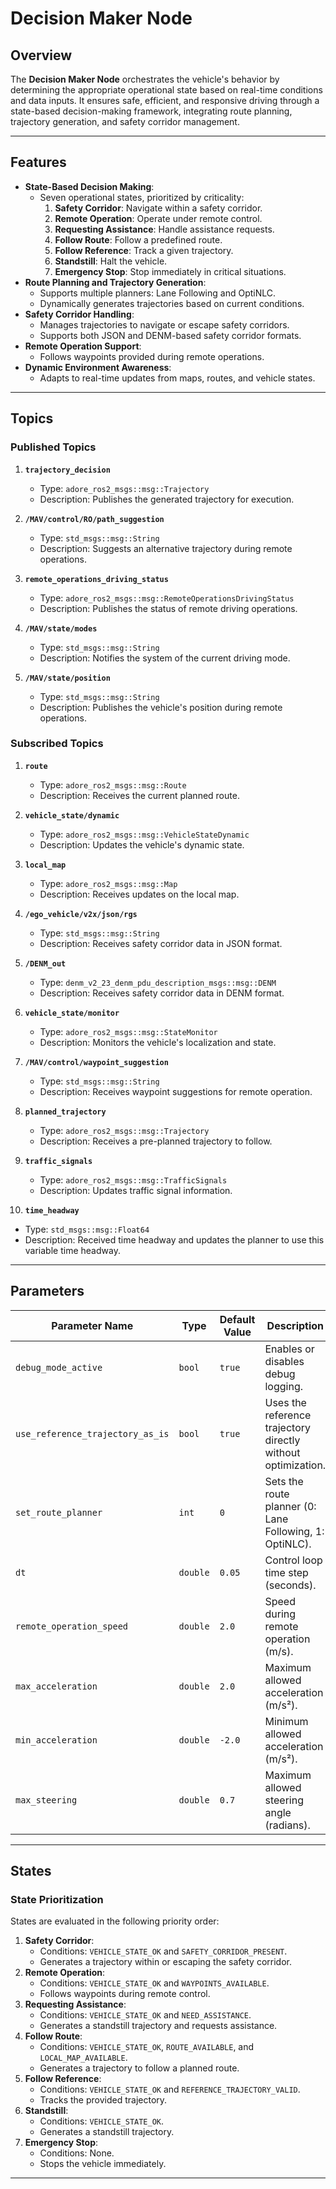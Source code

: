 # Decision Maker Node

## Overview
The **Decision Maker Node** orchestrates the vehicle's behavior by determining the appropriate operational state based on real-time conditions and data inputs. It ensures safe, efficient, and responsive driving through a state-based decision-making framework, integrating route planning, trajectory generation, and safety corridor management.

---

## Features
- **State-Based Decision Making**:
  - Seven operational states, prioritized by criticality:
    1. **Safety Corridor**: Navigate within a safety corridor.
    2. **Remote Operation**: Operate under remote control.
    3. **Requesting Assistance**: Handle assistance requests.
    4. **Follow Route**: Follow a predefined route.
    5. **Follow Reference**: Track a given trajectory.
    6. **Standstill**: Halt the vehicle.
    7. **Emergency Stop**: Stop immediately in critical situations.
- **Route Planning and Trajectory Generation**:
  - Supports multiple planners: Lane Following and OptiNLC.
  - Dynamically generates trajectories based on current conditions.
- **Safety Corridor Handling**:
  - Manages trajectories to navigate or escape safety corridors.
  - Supports both JSON and DENM-based safety corridor formats.
- **Remote Operation Support**:
  - Follows waypoints provided during remote operations.
- **Dynamic Environment Awareness**:
  - Adapts to real-time updates from maps, routes, and vehicle states.

---

## Topics

### Published Topics
1. **`trajectory_decision`**
   - Type: `adore_ros2_msgs::msg::Trajectory`
   - Description: Publishes the generated trajectory for execution.

2. **`/MAV/control/RO/path_suggestion`**
   - Type: `std_msgs::msg::String`
   - Description: Suggests an alternative trajectory during remote operations.

3. **`remote_operations_driving_status`**
   - Type: `adore_ros2_msgs::msg::RemoteOperationsDrivingStatus`
   - Description: Publishes the status of remote driving operations.

4. **`/MAV/state/modes`**
   - Type: `std_msgs::msg::String`
   - Description: Notifies the system of the current driving mode.

5. **`/MAV/state/position`**
   - Type: `std_msgs::msg::String`
   - Description: Publishes the vehicle's position during remote operations.

### Subscribed Topics
1. **`route`**
   - Type: `adore_ros2_msgs::msg::Route`
   - Description: Receives the current planned route.

2. **`vehicle_state/dynamic`**
   - Type: `adore_ros2_msgs::msg::VehicleStateDynamic`
   - Description: Updates the vehicle's dynamic state.

3. **`local_map`**
   - Type: `adore_ros2_msgs::msg::Map`
   - Description: Receives updates on the local map.

4. **`/ego_vehicle/v2x/json/rgs`**
   - Type: `std_msgs::msg::String`
   - Description: Receives safety corridor data in JSON format.

5. **`/DENM_out`**
   - Type: `denm_v2_23_denm_pdu_description_msgs::msg::DENM`
   - Description: Receives safety corridor data in DENM format.

6. **`vehicle_state/monitor`**
   - Type: `adore_ros2_msgs::msg::StateMonitor`
   - Description: Monitors the vehicle's localization and state.

7. **`/MAV/control/waypoint_suggestion`**
   - Type: `std_msgs::msg::String`
   - Description: Receives waypoint suggestions for remote operation.

8. **`planned_trajectory`**
   - Type: `adore_ros2_msgs::msg::Trajectory`
   - Description: Receives a pre-planned trajectory to follow.

9. **`traffic_signals`**
   - Type: `adore_ros2_msgs::msg::TrafficSignals`
   - Description: Updates traffic signal information.

10. **`time_headway`**
   - Type: `std_msgs::msg::Float64`
   - Description: Received time headway and updates the planner to use this variable time headway.

---

## Parameters

| Parameter Name                 | Type      | Default Value | Description                                                   |
|--------------------------------|-----------|---------------|---------------------------------------------------------------|
| `debug_mode_active`            | `bool`    | `true`        | Enables or disables debug logging.                           |
| `use_reference_trajectory_as_is` | `bool`  | `true`        | Uses the reference trajectory directly without optimization. |
| `set_route_planner`            | `int`     | `0`           | Sets the route planner (0: Lane Following, 1: OptiNLC).      |
| `dt`                           | `double`  | `0.05`        | Control loop time step (seconds).                            |
| `remote_operation_speed`       | `double`  | `2.0`         | Speed during remote operation (m/s).                         |
| `max_acceleration`             | `double`  | `2.0`         | Maximum allowed acceleration (m/s²).                         |
| `min_acceleration`             | `double`  | `-2.0`        | Minimum allowed acceleration (m/s²).                         |
| `max_steering`                 | `double`  | `0.7`         | Maximum allowed steering angle (radians).                    |

---

## States

### State Prioritization
States are evaluated in the following priority order:
1. **Safety Corridor**:
   - Conditions: `VEHICLE_STATE_OK` and `SAFETY_CORRIDOR_PRESENT`.
   - Generates a trajectory within or escaping the safety corridor.
2. **Remote Operation**:
   - Conditions: `VEHICLE_STATE_OK` and `WAYPOINTS_AVAILABLE`.
   - Follows waypoints during remote control.
3. **Requesting Assistance**:
   - Conditions: `VEHICLE_STATE_OK` and `NEED_ASSISTANCE`.
   - Generates a standstill trajectory and requests assistance.
4. **Follow Route**:
   - Conditions: `VEHICLE_STATE_OK`, `ROUTE_AVAILABLE`, and `LOCAL_MAP_AVAILABLE`.
   - Generates a trajectory to follow a planned route.
5. **Follow Reference**:
   - Conditions: `VEHICLE_STATE_OK` and `REFERENCE_TRAJECTORY_VALID`.
   - Tracks the provided trajectory.
6. **Standstill**:
   - Conditions: `VEHICLE_STATE_OK`.
   - Generates a standstill trajectory.
7. **Emergency Stop**:
   - Conditions: None.
   - Stops the vehicle immediately.

---
